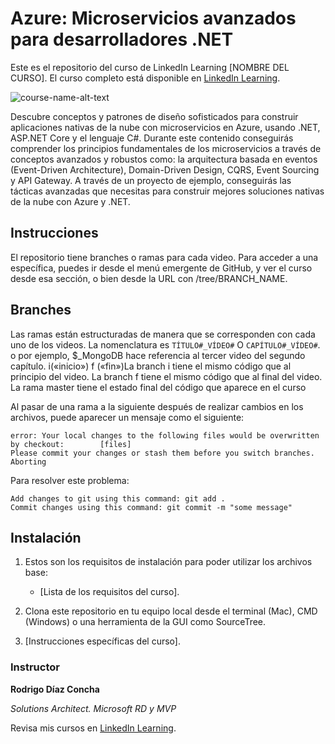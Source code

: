 # Azure: Microservicios avanzados para desarrolladores .NET
Este es el repositorio del curso de LinkedIn Learning [NOMBRE DEL CURSO]. El curso completo está disponible en  [LinkedIn Learning][lil-course-url].

![course-name-alt-text][lil-thumbnail-url] 

Descubre conceptos y patrones de diseño sofisticados para construir aplicaciones nativas de la nube con microservicios en Azure, usando .NET, ASP.NET Core y el lenguaje C#. Durante este contenido conseguirás comprender los principios fundamentales de los microservicios a través de conceptos avanzados y robustos como: la arquitectura basada en eventos (Event-Driven Architecture), Domain-Driven Design, CQRS, Event Sourcing y API Gateway. A través de un proyecto de ejemplo, conseguirás las tácticas avanzadas que necesitas para construir mejores soluciones nativas de la nube con Azure y .NET.

## Instrucciones
El repositorio tiene branches o ramas para cada video. Para acceder a una específica, puedes ir desde el menú emergente de GitHub, y ver el curso desde esa sección, o bien desde la URL con /tree/BRANCH_NAME.

## Branches
Las ramas están estructuradas de manera que se corresponden con cada uno de los videos. La nomenclatura es  `TÍTULO#_VÍDEO#` O `CAPÍTULO#_VÍDEO#`. o por ejemplo, $_MongoDB hace referencia al tercer video del segundo capítulo. i(«inicio») f («fin»)La branch i tiene el mismo código que al principio del video. La branch f tiene el mismo código que al final del video. La rama master tiene el estado final del código que aparece en el curso

Al pasar de una rama a la siguiente después de realizar cambios en los archivos, puede aparecer un mensaje como el siguiente:

    error: Your local changes to the following files would be overwritten by checkout:        [files]
    Please commit your changes or stash them before you switch branches.
    Aborting

Para resolver este problema:
	
    Add changes to git using this command: git add .
	Commit changes using this command: git commit -m "some message"

## Instalación
1. Estos son los requisitos de instalación para poder utilizar los archivos base:
	- [Lista de los requisitos del curso].
	
2. Clona este repositorio en tu equipo local desde el terminal (Mac), CMD (Windows) o una herramienta de la GUI como SourceTree.
3. [Instrucciones específicas del curso].



### Instructor

**Rodrigo Díaz Concha**

_Solutions Architect. Microsoft RD y MVP_

Revisa mis cursos en [LinkedIn Learning](https://www.linkedin.com/learning/instructors/rodrigo-diaz-concha?u=104).

[lil-course-url]: https://www.linkedin.com/learning/azure-microservicios-avanzados-para-desarrollo-dot-net
[lil-thumbnail-url]: https://media-exp1.licdn.com/dms/image/C4E0DAQHf15UuGKFnIw/learning-public-crop_675_1200/0/1638802389279?e=1639555200&v=beta&t=wJb3C8xIShz3DyuqDv_wvBuUYu1mLFdrRbLTASN5aos

